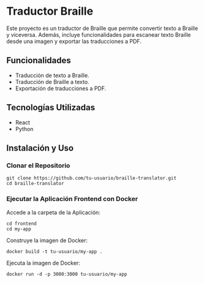 # Traductor Braille

Este proyecto es un traductor de Braille que permite convertir texto a Braille y viceversa. Además, incluye funcionalidades para escanear texto Braille desde una imagen y exportar las traducciones a PDF.

## Funcionalidades

- Traducción de texto a Braille.
- Traducción de Braille a texto.
- Exportación de traducciones a PDF.

## Tecnologías Utilizadas

- React
- Python

## Instalación y Uso

### Clonar el Repositorio

```
git clone https://github.com/tu-usuario/braille-translator.git
cd braille-translator
```

### Ejecutar la Aplicación Frontend con Docker
Accede a la carpeta de la Aplicación:
```
cd frontend
cd my-app
```
Construye la imagen de Docker:
```
docker build -t tu-usuario/my-app .
```
Ejecuta la imagen de Docker:
```
docker run -d -p 3000:3000 tu-usuario/my-app
```
